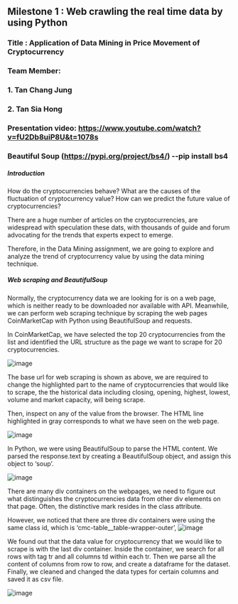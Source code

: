 ## Milestone 1 : Web crawling the real time data by using Python

### Title : Application of Data Mining in Price Movement of Cryptocurrency

### Team Member: 
### 1. Tan Chang Jung
### 2. Tan Sia Hong

### Presentation video: https://www.youtube.com/watch?v=fU2Db8uiP8U&t=1078s

### Beautiful Soup (https://pypi.org/project/bs4/) --pip install bs4

##### Introduction
How do the cryptocurrencies behave? What are the causes of the fluctuation of cryptocurrency value? How can we predict the future value of cryptocurrencies? 

There are a huge number of articles on the cryptocurrencies, are widespread with speculation these dats, with thousands of guide and forum advocating for the trends that experts expect to emerge.

Therefore, in the Data Mining assignment, we are going to explore and analyze the trend of cryptocurrency value by using the data mining technique.

##### Web scraping and BeautifulSoup 
Normally, the cryptocurrency data we are looking for is on a web page, which is neither ready to be downloaded nor available with API. Meanwhile, we can perform web scraping technique by scraping the web pages CoinMarketCap with Python using BeautifulSoup and requests. 

In CoinMarketCap, we have selected the top 20 cryptocurrencies from the list and identified the URL structure as the page we want to scrape for 20 cryptocurrencies.  

![image](https://user-images.githubusercontent.com/55917583/85194587-87ec3e80-b300-11ea-9893-fc97e8181e50.png)

The base url for web scraping is shown as above, we are required to change the highlighted part to the name of cryptocurrencies that would like to scrape, the the historical data including closing, opening, highest, lowest, volume and market capacity, will being scrape.  

Then, inspect on any of the value from the browser. The HTML line highlighted in gray corresponds to what we have seen on the web page.

![image](https://user-images.githubusercontent.com/55917583/85194638-a5b9a380-b300-11ea-9e04-949c41806f2f.png)

In Python, we were using BeautifulSoup to parse the HTML content. We parsed the response.text by creating a BeautifulSoup object, and assign this object to ‘soup’. 

![image](https://user-images.githubusercontent.com/55917583/85194712-be29be00-b300-11ea-8c1f-4e1ea0b9e35e.png)

There are many div containers on the webpages, we need to figure out what distinguishes the cryptocurrencies data from other div elements on that page. Often, the distinctive mark resides in the class attribute.  

However, we noticed that there are three div containers were using the same class id, which is ‘cmc-table__table-wrapper-outer’,
![image](https://user-images.githubusercontent.com/55917583/85194757-d7326f00-b300-11ea-82be-396d5847c2f7.png)

We found out that the data value for cryptocurrency that we would like to scrape is with the last div container. Inside the container, we search for all rows with tag tr and all columns td within each tr. Then we parse all the content of columns from row to row, and create a dataframe for the dataset. Finally, we cleaned and changed the data types for certain columns and saved it as csv file.

![image](https://user-images.githubusercontent.com/55917583/85194778-ec0f0280-b300-11ea-867c-eb1796b66597.png)
